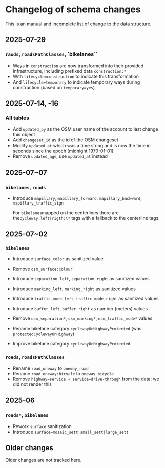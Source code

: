 # Changelog of schema changes

This is an manual and incomplete list of change to the data structure.

## 2025-07-29

### `raods`, `roadsPathClasses`, `bikelanes``

- Ways in `construction` are now transformed into their provided infrastructure, including prefixed data `construction:*`
- With `lifecycle=construction` to indicate this transformation
- And `lifecycle=temporary` to indicate temporary ways during construction (based on `temporary=yes`)

## 2025-07-14, -16

### All tables

- Add `updated_by` as the OSM user name of the account to last change this object
- Add `changeset_id` as the id of the OSM changeset
- Modify `updated_at` which was a time string and is now the time in seconds since the epoch (midnight 1970-01-01)
- Remove `updated_age`, use `updated_at` instead

## 2025-07~07

### `bikelanes`, `roads`

- Introduce `mapillary`, `mapillary_forward`, `mapillary_backward`, `mapillary_traffic_sign`

  For `bikelanes`mapped on the centerlines thore are the`cycleway:left|rigth:\*` tags with a fallback to the centerline tags.

## 2025-07~02

### `bikelanes`

- Introduce `surface_color` as sanitized value
- Remove `osm_surface:colour`

- Introduce `separation_left`, `separation_right` as sanitized values
- Introduce `marking_left`, `marking_right` as sanitized values
- Introduce `traffic_mode_left`, `traffic_mode_right` as sanitized values
- Introduce `buffer_left`, `buffer_right` as number (meters) values
- Remove `osm_separation*`, `osm_marking*`, `osm_traffic_mode*` values
- Rename bikelane category `cyclewayOnHighwayProtected` (was: `protectedCyclewayOnHighway`)
- Improve bikelane category `cyclewayOnHighwayProtected`

### `roads`, `roadsPathClasses`

- Rename `road_oneway` to `oneway_road`
- Rename `road_oneway:bicycle` to `oneway_bicycle`
- Remove `highway=service + service=drive-through` from the data; we did not render this

## 2025-06

### `roads*`, `bikelanes`

- Rework `surface` sanitization
- Introduce `surface=mosaic_sett|small_sett|large_sett`

## Older changes

Older changes are not tracked here.
